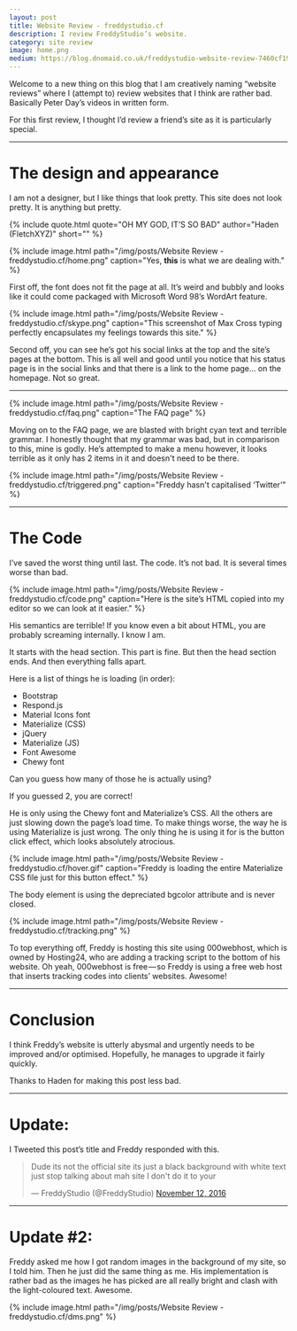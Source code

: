 ```yaml
---
layout: post
title: Website Review - freddystudio.cf
description: I review FreddyStudio’s website.
category: site review
image: home.png
medium: https://blog.dnomaid.co.uk/freddystudio-website-review-7460cf19d885
---
```


Welcome to a new thing on this blog that I am creatively naming “website reviews” where I (attempt to) review websites that I think are rather bad. Basically Peter Day’s videos in written form.

For this first review, I thought I’d review a friend’s site as it is particularly special.

---

# The design and appearance

I am not a designer, but I like things that look pretty. This site does not look pretty. It is anything but pretty.

{% include quote.html quote="OH MY GOD, IT’S SO BAD" author="Haden (FletchXYZ)" short="" %}

{% include image.html path="/img/posts/Website Review - freddystudio.cf/home.png" caption="Yes, <b>this</b> is what we are dealing with." %}

First off, the font does not fit the page at all. It’s weird and bubbly and looks like it could come packaged with Microsoft Word 98’s WordArt feature.

{% include image.html path="/img/posts/Website Review - freddystudio.cf/skype.png" caption="This screenshot of Max Cross typing perfectly encapsulates my feelings towards this site." %}

Second off, you can see he’s got his social links at the top and the site’s pages at the bottom. This is all well and good until you notice that his status page is in the social links and that there is a link to the home page… on the homepage. Not so great.

---

{% include image.html path="/img/posts/Website Review - freddystudio.cf/faq.png" caption="The FAQ page" %}

Moving on to the FAQ page, we are blasted with bright cyan text and terrible grammar. I honestly thought that my grammar was bad, but in comparison to this, mine is godly. He’s attempted to make a menu however, it looks terrible as it only has 2 items in it and doesn't need to be there.

{% include image.html path="/img/posts/Website Review - freddystudio.cf/triggered.png" caption="Freddy hasn't capitalised ‘Twitter’" %}

---

# The Code
I’ve saved the worst thing until last. The code. It’s not bad. It is several times worse than bad.

{% include image.html path="/img/posts/Website Review - freddystudio.cf/code.png" caption="Here is the site’s HTML copied into my editor so we can look at it easier." %}

His semantics are terrible! If you know even a bit about HTML, you are probably screaming internally. I know I am.

It starts with the head section. This part is fine. But then the head section ends. And then everything falls apart.

Here is a list of things he is loading (in order):
- Bootstrap
- Respond.js
- Material Icons font
- Materialize (CSS)
- jQuery
- Materialize (JS)
- Font Awesome
- Chewy font

Can you guess how many of those he is actually using?

If you guessed 2, you are correct!

He is only using the Chewy font and Materialize’s CSS. All the others are just slowing down the page’s load time. To make things worse, the way he is using Materialize is just wrong. The only thing he is using it for is the button click effect, which looks absolutely atrocious.

{% include image.html path="/img/posts/Website Review - freddystudio.cf/hover.gif" caption="Freddy is loading the entire Materialize CSS file just for this button effect." %}

The body element is using the depreciated bgcolor attribute and is never closed.

{% include image.html path="/img/posts/Website Review - freddystudio.cf/tracking.png" %}

To top everything off, Freddy is hosting this site using 000webhost, which is owned by Hosting24, who are adding a tracking script to the bottom of his website. Oh yeah, 000webhost is free — so Freddy is using a free web host that inserts tracking codes into clients’ websites. Awesome!

---

# Conclusion

I think Freddy’s website is utterly abysmal and urgently needs to be improved and/or optimised. Hopefully, he manages to upgrade it fairly quickly.

Thanks to Haden for making this post less bad.

---

# Update:

I Tweeted this post’s title and Freddy responded with this.

<blockquote class="twitter-tweet" data-conversation="none" data-lang="en"><p lang="en" dir="ltr">Dude its not the official site its just a black background with white text just stop talking about mah site I don&#39;t do it to your</p>&mdash; FreddyStudio (@FreddyStudio) <a href="https://twitter.com/FreddyStudio/status/797350712044879872">November 12, 2016</a></blockquote>
<script async src="//platform.twitter.com/widgets.js" charset="utf-8"></script>

---

# Update #2:

Freddy asked me how I got random images in the background of my site, so I told him. Then he just did the same thing as me.
His implementation is rather bad as the images he has picked are all really bright and clash with the light-coloured text.
Awesome.

{% include image.html path="/img/posts/Website Review - freddystudio.cf/dms.png" %}
